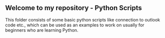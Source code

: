 ## Welcome to my repository - Python Scripts

This folder consists of some basic python scripts like connection to outlook code etc., which can be used as an examples to work on usually for beginners who are learning Python.
